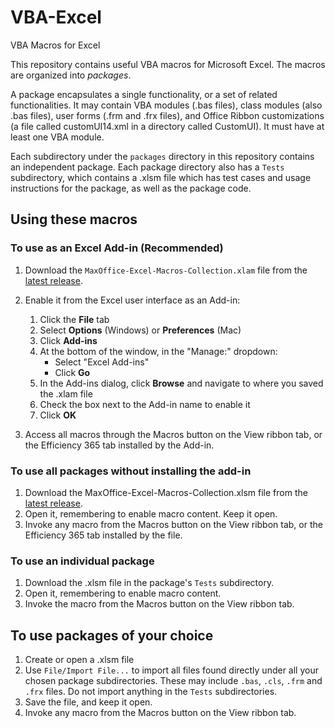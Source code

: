 # VBA-Excel

VBA Macros for Excel

This repository contains useful VBA macros for Microsoft Excel. The macros are organized into _packages_. 

A package encapsulates a single functionality, or a set of related functionalities. It may contain VBA modules (.bas files), class modules (also .bas files), user forms (.frm and .frx files), and Office Ribbon customizations (a file called customUI14.xml in a directory called CustomUI). It must have at least one VBA module.

Each subdirectory under the `packages` directory in this repository contains an independent package. Each package directory also has a `Tests` subdirectory, which contains a .xlsm file which has test cases and usage instructions for the package, as well as the package code.

## Using these macros

### To use as an Excel Add-in (Recommended)

1. Download the `MaxOffice-Excel-Macros-Collection.xlam` file from the [latest release](https://github.com/MaxOffice/VBA-Excel/releases/latest).
2. Enable it from the Excel user interface as an Add-in:
    1. Click the **File** tab
    2. Select **Options** (Windows) or **Preferences** (Mac)
    3. Click **Add-ins**
    4. At the bottom of the window, in the "Manage:" dropdown:
        - Select "Excel Add-ins"
        - Click **Go**
    5. In the Add-ins dialog, click **Browse** and navigate to where you saved the .xlam file
    6. Check the box next to the Add-in name to enable it
    7. Click **OK**

3. Access all macros through the Macros button on the View ribbon tab, or the Efficiency 365 tab installed by the Add-in.

### To use all packages without installing the add-in

1. Download the MaxOffice-Excel-Macros-Collection.xlsm file from the [latest release](https://github.com/MaxOffice/VBA-Excel/releases/latest).
2. Open it, remembering to enable macro content. Keep it open.
3. Invoke any macro from the Macros button on the View ribbon tab, or the Efficiency 365 tab installed by the file.

### To use an individual package

1. Download the .xlsm file in the package's `Tests` subdirectory.
2. Open it, remembering to enable macro content.
3. Invoke the macro from the Macros button on the View ribbon tab. 


## To use packages of your choice

1. Create or open a .xlsm file
2. Use `File/Import File...` to import all files found directly under all your chosen package subdirectories. These may include `.bas`, `.cls`, `.frm` and `.frx` files. Do  not import anything in the `Tests` subdirectories. 
3. Save the file, and keep it open.
4. Invoke any macro from the Macros button on the View ribbon tab.
